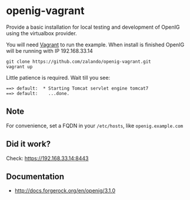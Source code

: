# openig-vagrant
Provide a basic installation for local testing and development of OpenIG using the virtualbox provider.

You will need [Vagrant](https://www.vagrantup.com/) to run the example. When install is finished OpenIG will be running with IP 192.168.33.14

    git clone https://github.com/zalando/openig-vagrant.git
    vagrant up

Little patience is required. Wait till you see:

    ==> default:  * Starting Tomcat servlet engine tomcat7
    ==> default:    ...done.

## Note
For convenience, set a FQDN in your `/etc/hosts`, like `openig.example.com`

## Did it work?
Check: https://192.168.33.14:8443

## Documentation
* http://docs.forgerock.org/en/openig/3.1.0

